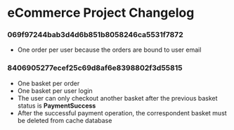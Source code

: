 # eCommerce Project Changelog

### 069f97244bab3d4d6b851b8058246ca5531f7872

- One order per user because the orders are bound to user email

### 8406905277ecef25c69d8af6e8398802f3d55815

- One basket per order
- One basket per user login
- The user can only checkout another basket after the previous basket status is **PaymentSuccess**
- After the successful payment operation, the correspondent basket must be deleted from cache database 
